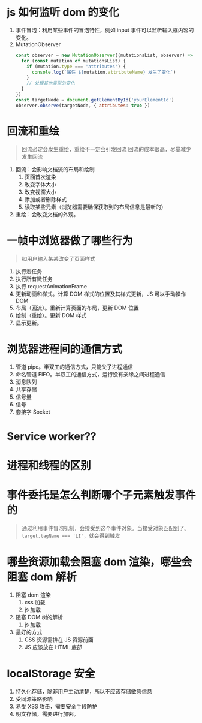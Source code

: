 # js 如何监听 dom 的变化

1. 事件冒泡：利用某些事件的冒泡特性，例如 input 事件可以监听输入框内容的变化。
2. MutationObserver
   ```js
   const observer = new MutationObserver((mutationsList, observer) => {
     for (const mutation of mutationsList) {
       if (mutation.type === 'attributes') {
         console.log(`属性 ${mutation.attributeName} 发生了变化`)
       }
       // 处理其他类型的变化
     }
   })
   const targetNode = document.getElementById('yourElementId')
   observer.observe(targetNode, { attributes: true })
   ```

# 回流和重绘

> 回流必定会发生重绘，重绘不一定会引发回流
> 回流的成本很高，尽量减少发生回流

1. 回流：会影响文档流的布局和绘制
   1. 页面首次渲染
   2. 改变字体大小
   3. 改变视窗大小
   4. 添加或者删除样式
   5. 读取某些元素（浏览器需要确保获取到的布局信息是最新的）
2. 重绘：会改变文档的外观。

# 一帧中浏览器做了哪些行为

> 如用户输入某某改变了页面样式

1. 执行宏任务
2. 执行所有微任务
3. 执行 requestAnimationFrame
4. 更新动画和样式。计算 DOM 样式的位置及其样式更新，JS 可以手动操作 DOM
5. 布局（回流）。重新计算页面的布局，更新 DOM 位置
6. 绘制（重绘）。更新 DOM 样式
7. 显示更新。

# 浏览器进程间的通信方式

1. 管道 pipe。半双工的通信方式，只能父子进程通信
2. 命名管道 FIFO。半双工的通信方式，运行没有亲缘之间进程通信
3. 消息队列
4. 共享存储
5. 信号量
6. 信号
7. 套接字 Socket

# Service worker??

# 进程和线程的区别

# 事件委托是怎么判断哪个子元素触发事件的

> 通过利用事件冒泡机制，会接受到这个事件对象。当接受对象匹配到了。`target.tagName === 'LI'`，就会得到触发

# 哪些资源加载会阻塞 dom 渲染，哪些会阻塞 dom 解析

1. 阻塞 dom 渲染
   1. css 加载
   2. js 加载
2. 阻塞 DOM 树的解析
   1. js 加载
3. 最好的方式
   1. CSS 资源需排在 JS 资源前面
   2. JS 应该放在 HTML 底部

# localStorage 安全

1. 持久化存储，除非用户主动清楚，所以不应该存储敏感信息
2. 受同源策略影响
3. 易受 XSS 攻击，需要安全手段防护
4. 明文存储，需要进行加密。

